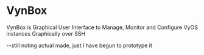 # VynBox


VynBox is Graphical User Interface to Manage, Monitor and Configure VyOS instances
Graphically over SSH

--still noting actual made, just I have begun to prototype it
